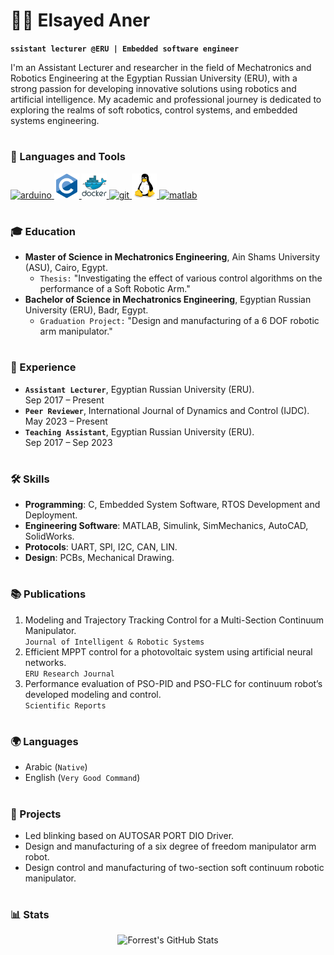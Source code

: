 # 🏄‍♂️ Elsayed Aner

**`ssistant lecturer @ERU | Embedded software engineer`**

I'm an Assistant Lecturer and researcher in the field of Mechatronics and Robotics Engineering at the Egyptian Russian University (ERU), with a strong passion for developing innovative solutions using robotics and artificial intelligence. My academic and professional journey is dedicated to exploring the realms of soft robotics, control systems, and embedded systems engineering.

#

### 🧰 Languages and Tools
  
<p align="left"> <a href="https://www.arduino.cc/" target="_blank" rel="noreferrer"> <img src="https://cdn.worldvectorlogo.com/logos/arduino-1.svg" alt="arduino" width="40" height="40"/> </a> <a href="https://www.cprogramming.com/" target="_blank" rel="noreferrer"> <img src="https://raw.githubusercontent.com/devicons/devicon/master/icons/c/c-original.svg" alt="c" width="40" height="40"/> </a> <a href="https://www.docker.com/" target="_blank" rel="noreferrer"> <img src="https://raw.githubusercontent.com/devicons/devicon/master/icons/docker/docker-original-wordmark.svg" alt="docker" width="40" height="40"/> </a> <a href="https://git-scm.com/" target="_blank" rel="noreferrer"> <img src="https://www.vectorlogo.zone/logos/git-scm/git-scm-icon.svg" alt="git" width="40" height="40"/> </a> <a href="https://www.linux.org/" target="_blank" rel="noreferrer"> <img src="https://raw.githubusercontent.com/devicons/devicon/master/icons/linux/linux-original.svg" alt="linux" width="40" height="40"/> </a> <a href="https://www.mathworks.com/" target="_blank" rel="noreferrer"> <img src="https://upload.wikimedia.org/wikipedia/commons/2/21/Matlab_Logo.png" alt="matlab" width="40" height="40"/> </a> </p>

#

### 🎓 Education
- **Master of Science in Mechatronics Engineering**, Ain Shams University (ASU), Cairo, Egypt.
  - `Thesis:` "Investigating the effect of various control algorithms on the performance of a Soft Robotic Arm."
- **Bachelor of Science in Mechatronics Engineering**, Egyptian Russian University (ERU), Badr, Egypt.
  - `Graduation Project:` "Design and manufacturing of a 6 DOF robotic arm manipulator."

#

### 💼 Experience
- **`Assistant Lecturer`**, Egyptian Russian University (ERU).\
   Sep 2017 – Present
- **`Peer Reviewer`**, International Journal of Dynamics and Control (IJDC).\
  May 2023 – Present
- **`Teaching Assistant`**, Egyptian Russian University (ERU).\
  Sep 2017 – Sep 2023

#

### 🛠 Skills
- **Programming**: C, Embedded System Software, RTOS Development and Deployment.
- **Engineering Software**: MATLAB, Simulink, SimMechanics, AutoCAD, SolidWorks.
- **Protocols**: UART, SPI, I2C, CAN, LIN.
- **Design**: PCBs, Mechanical Drawing.

#

### 📚 Publications
1. Modeling and Trajectory Tracking Control for a Multi-Section Continuum Manipulator.\
   `Journal of Intelligent & Robotic Systems`
3. Efficient MPPT control for a photovoltaic system using artificial neural networks.\
   `ERU Research Journal`
5. Performance evaluation of PSO-PID and PSO-FLC for continuum robot’s developed modeling and control.\
   `Scientific Reports`

#

### 🌍 Languages
- Arabic (`Native`)
- English (`Very Good Command`)

#

### 📁 Projects
- Led blinking based on AUTOSAR PORT DIO Driver.
- Design and manufacturing of a six degree of freedom manipulator arm robot.
- Design control and manufacturing of two-section soft continuum robotic manipulator.

#

### 📊 Stats

<p align="center">
  <img src="https://github-readme-stats.vercel.app/api?username=elsayed-atif&show_icons=true&theme=gruvbox" alt="Forrest's GitHub Stats">
</p>

